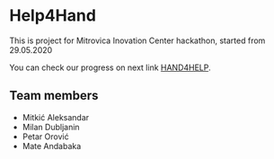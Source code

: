 # Help4Hand

This is project for Mitrovica Inovation Center hackathon, started from 29.05.2020

You can check our progress on next link [HAND4HELP](https://hand4help.brainstorme.rs).

## Team members
- Mitkić Aleksandar
- Milan Dubljanin
- Petar Orović
- Mate Andabaka
